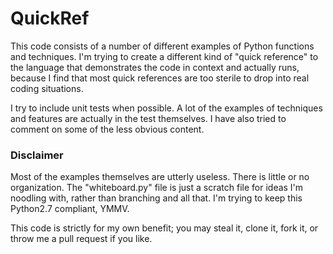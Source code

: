 # QuickRef
This code consists of a number of different examples of Python functions and techniques. I'm trying to create a different kind of "quick reference" to the language that demonstrates the code in context and actually runs, because I find that most quick references are too sterile to drop into real coding situations.

I try to include unit tests when possible. A lot of the examples of techniques and features are actually in the test themselves. I have also tried to comment on some of the less obvious content.

### Disclaimer
Most of the examples themselves are utterly useless. There is little or no organization. The "whiteboard.py" file is just a scratch file for ideas I'm noodling with, rather than branching and all that. I'm trying to keep this Python2.7 compliant, YMMV.

This code is strictly for my own benefit; you may steal it, clone it, fork it, or throw me a pull request if you like.
